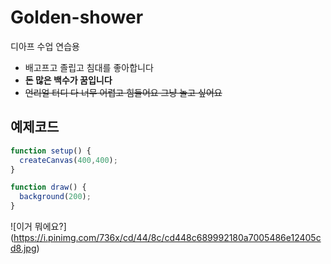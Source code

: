 # Golden-shower
디아프 수업 연습용

- 배고프고 졸립고 침대를 좋아합니다
- **돈 많은 백수가 꿈입니다**
- ~~언리얼 터디 다 너무 어렵고 힘들어요 그냥 놀고 싶어요~~

## 예제코드
```javascript
function setup() {
  createCanvas(400,400);
}

function draw() {
  background(200);
}
```

![이거 뭐에요?]
(https://i.pinimg.com/736x/cd/44/8c/cd448c689992180a7005486e12405cd8.jpg)
